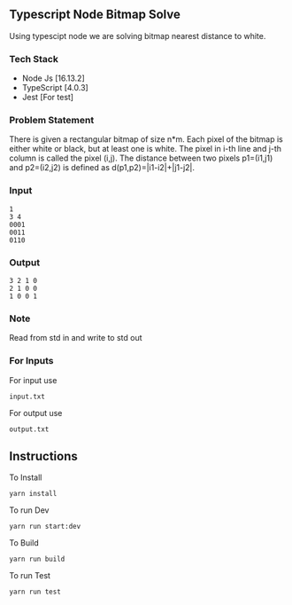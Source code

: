 ## Typescript Node Bitmap Solve

Using typescipt node we are solving bitmap nearest distance to white.

### Tech Stack
- Node Js [16.13.2]
- TypeScript [4.0.3]
- Jest [For test]

### Problem Statement
There is given a rectangular bitmap of size n*m. Each pixel of the bitmap is either white or
black, but at least one is white. The pixel in i-th line and j-th column is called the pixel (i,j). The
distance between two pixels p1=(i1,j1) and p2=(i2,j2) is defined as d(p1,p2)=|i1-i2|+|j1-j2|.

### Input 
```
1
3 4
0001
0011
0110
```

### Output
```
3 2 1 0
2 1 0 0
1 0 0 1
```

### Note 
Read from std in and write to std out


### For Inputs 

For input use
```
input.txt
```

For output use
```
output.txt
```

## Instructions

To Install
```
yarn install
```

To run Dev

```
yarn run start:dev
```

To Build
```
yarn run build
```

To run Test
```
yarn run test
```
